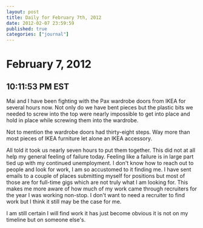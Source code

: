 ```yaml
---
layout: post
title: Daily for February 7th, 2012
date: 2012-02-07 23:59:59
published: true
categories: ["journal"]
---
```

 
# February 7, 2012

## 10:11:53 PM EST

Mai and I have been fighting with the Pax wardrobe doors from IKEA for several hours now. Not only do we have bent pieces but the plastic bits we needed to screw into the top were nearly impossible to get into place and hold in place while screwing them into the wardrobe. 

Not to mention the wardrobe doors had thirty-eight steps. Way more than most pieces of IKEA furniture let alone an IKEA accessory. 

All told it took us nearly seven hours to put them together. This did not at all help my general feeling of failure today. Feeling like a failure is in large part tied up with my continued unemployment. I don't know how to reach out to people and look for work, I am so accustomed to it finding me. I have sent emails to a couple of places submitting myself for positions but most of those are for full-time gigs which are not truly what I am looking for. This makes me more aware of how much of my work came through recruiters for the year I was working non-stop. I don't want to need a recruiter to find work but I think it still may be the case for me. 

I am still certain I will find work it has just become obvious it is not on my timeline but on someone else's. 